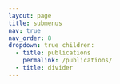 ```yaml
---
layout: page
title: submenus
nav: true
nav_order: 8
dropdown: true children:
  - title: publications
    permalink: /publications/
  - title: divider
---
```

